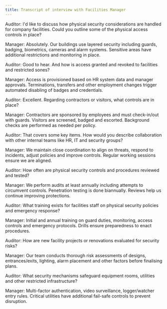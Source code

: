 ```yaml
---
title: Transcript of interview with Facilities Manager
---
```



Auditor: I'd like to discuss how physical security considerations are handled for company facilities. Could you outline some of the physical access controls in place?

Manager: Absolutely. Our buildings use layered security including guards, badging, biometrics, cameras and alarm systems. Sensitive areas have additional restrictions and monitoring in place.

Auditor: Good to hear. And how is access granted and revoked to facilities and restricted sones?

Manager: Access is provisioned based on HR system data and manager approvals. Terminations, transfers and other employment changes trigger automated disabling of badges and credentials.

Auditor: Excellent. Regarding contractors or visitors, what controls are in place?

Manager: Contractors are sponsored by employees and must check-in/out with guards. Visitors are screened, badged and escorted. Background checks are performed as needed per policy.

Auditor: That covers some key items. How would you describe collaboration with other internal teams like HR, IT and security groups?

Manager: We maintain close coordination to align on threats, respond to incidents, adjust policies and improve controls. Regular working sessions ensure we are aligned.

Auditor: How often are physical security controls and procedures reviewed and tested?

Manager: We perform audits at least annually including attempts to circumvent controls. Penetration testing is done biannually. Reviews help us continue improving protections.

Auditor: What training exists for facilities staff on physical security policies and emergency response?

Manager: Initial and annual training on guard duties, monitoring, access controls and emergency protocols. Drills ensure preparedness to enact procedures.

Auditor: How are new facility projects or renovations evaluated for security risks?

Manager: Our team conducts thorough risk assessments of designs, entrances/exits, lighting, alarm placement and other factors before finalising plans.

Auditor: What security mechanisms safeguard equipment rooms, utilities and other restricted infrastructure?

Manager: Multi-factor authentication, video surveillance, logger/watcher entry rules. Critical utilities have additional fail-safe controls to prevent disruption.
